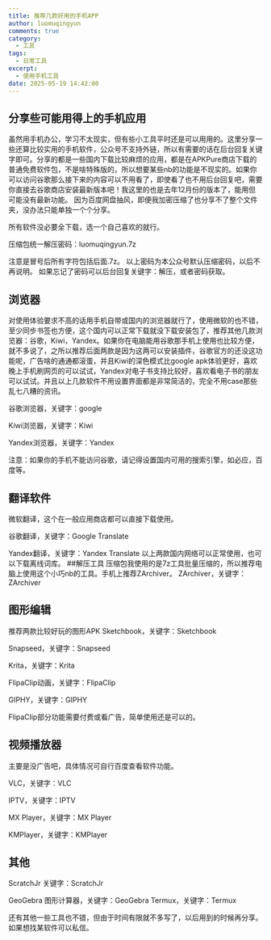 ```yaml
---
title: 推荐几款好用的手机APP
author: luomuqingyun
comments: true
category:
  - 工具
tags:
  - 日常工具
excerpt:
  - 使用手机工具
date: 2025-05-19 14:42:00
---
```

## 分享些可能用得上的手机应用
虽然用手机办公，学习不太现实，但有些小工具平时还是可以用用的。这里分享一些还算比较实用的手机软件，公众号不支持外链，所以有需要的话在后台回复关键字即可。分享的都是一些国内下载比较麻烦的应用，都是在APKPure商店下载的普通免费软件包，不是啥特殊版的，所以想要某些nb的功能是不现实的。如果你可以访问谷歌那么接下来的内容可以不用看了，即使看了也不用后台回复吧，需要你直接去谷歌商店安装最新版本吧！我这里的也是去年12月份的版本了，能用但可能没有最新功能。
因为百度网盘抽风，即便我加密压缩了也分享不了整个文件夹，没办法只能单独一个个分享。

所有软件没必要全下载，选一个自己喜欢的就行。

压缩包统一解压密码：luomuqingyun.7z

注意是冒号后所有字符包括后面.7z。
以上密码为本公众号默认压缩密码，以后不再说明。
如果忘记了密码可以后台回复关键字：解压，或者密码获取。

## 浏览器
对使用体验要求不高的话用手机自带或国内的浏览器就行了，使用微软的也不错，至少同步书签也方便，这个国内可以正常下载就没下载安装包了，推荐其他几款浏览器：谷歌，Kiwi，Yandex。如果你在电脑能用谷歌那手机上使用也比较方便，就不多说了，之所以推荐后面两款是因为这两可以安装插件，谷歌官方的还没这功能呢，广告啥的通通都滚蛋，并且Kiwi的深色模式比google apk体验更好，喜欢晚上手机刷网页的可以试试，Yandex对电子书支持比较好，喜欢看电子书的朋友可以试试。并且以上几款软件不用设置界面都是非常简洁的，完全不用case那些乱七八糟的资讯。

谷歌浏览器，关键字：google

Kiwi浏览器，关键字：Kiwi

Yandex浏览器，关键字：Yandex

注意：如果你的手机不能访问谷歌，请记得设置国内可用的搜索引擎，如必应，百度等。
## 翻译软件
微软翻译，这个在一般应用商店都可以直接下载使用。

谷歌翻译，关键字：Google Translate

Yandex翻译，关键字：Yandex Translate
以上两款国内网络可以正常使用，也可以下载离线词库。
##解压工具
压缩包我使用的是7z工具批量压缩的，所以推荐电脑上使用这个小巧nb的工具。手机上推荐ZArchiver。
ZArchiver，关键字：ZArchiver
## 图形编辑
推荐两款比较好玩的图形APK
Sketchbook，关键字：Sketchbook

Snapseed，关键字：Snapseed

Krita，关键字：Krita

FlipaClip动画，关键字：FlipaClip

GIPHY，关键字：GIPHY

FlipaClip部分功能需要付费或看广告，简单使用还是可以的。
## 视频播放器
主要是没广告吧，具体情况可自行百度查看软件功能。

VLC，关键字：VLC

IPTV，关键字：IPTV

MX Player，关键字：MX Player

KMPlayer，关键字：KMPlayer
## 其他
ScratchJr 关键字：ScratchJr

GeoGebra 图形计算器，关键字：GeoGebra
Termux，关键字：Termux


还有其他一些工具也不错，但由于时间有限就不多写了，以后用到的时候再分享。如果想找某软件可以私信。
